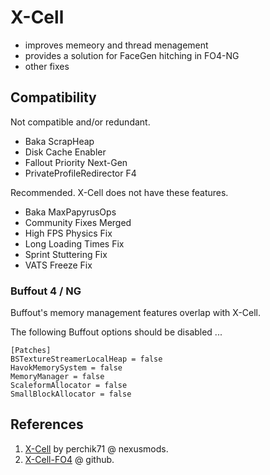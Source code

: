 # X-Cell

- improves memeory and thread menagement
- provides a solution for FaceGen hitching in FO4-NG
- other fixes

## Compatibility

Not compatible and/or redundant.

- Baka ScrapHeap
- Disk Cache Enabler
- Fallout Priority Next-Gen
- PrivateProfileRedirector F4

Recommended. X-Cell does not have these features.

- Baka MaxPapyrusOps
- Community Fixes Merged
- High FPS Physics Fix
- Long Loading Times Fix﻿
- Sprint Stuttering Fix﻿
- VATS Freeze Fix

### Buffout 4 / NG

Buffout's memory management features overlap with X-Cell.

The following Buffout options should be disabled ...

```
[Patches]
BSTextureStreamerLocalHeap = false
HavokMemorySystem = false
MemoryManager = false
ScaleformAllocator = false
SmallBlockAllocator = false
```

## References

1. [X-Cell](https://www.nexusmods.com/fallout4/mods/84214) by perchik71 @ nexusmods.
2. [X-Cell-FO4](https://github.com/Perchik71/X-Cell-FO4) @ github.
